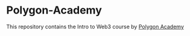 # Polygon-Academy

This repository contains the Intro to Web3 course by [Polygon Academy](https://academy.polygon.technology/module-1-getting-started/join-the-polygon-academy)
